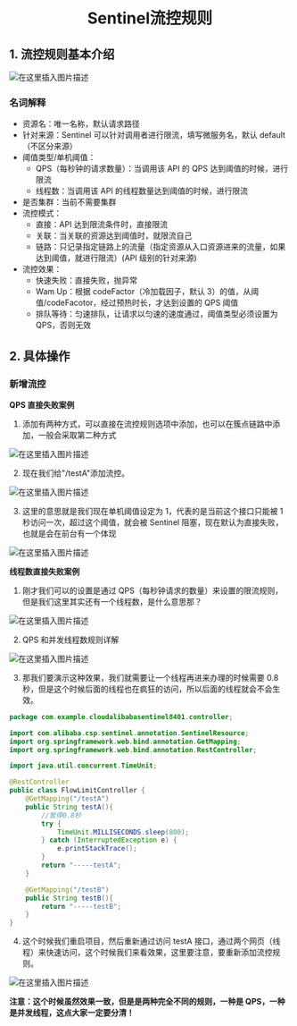 <h1 align = "center">Sentinel流控规则</h1>

## 1. 流控规则基本介绍

![在这里插入图片描述](https://img-blog.csdnimg.cn/19e8c0b91fc2477bb1f19104bd0c6ec7.png)

### 名词解释

- 资源名：唯一名称，默认请求路径
- 针对来源：Sentinel 可以针对调用者进行限流，填写微服务名，默认 default（不区分来源）
- 阈值类型/单机阈值：
  - QPS（每秒钟的请求数量）：当调用该 API 的 QPS 达到阈值的时候，进行限流
  - 线程数：当调用该 API 的线程数量达到阈值的时候，进行限流
- 是否集群：当前不需要集群
- 流控模式：
  - 直接：API 达到限流条件时，直接限流
  - 关联：当关联的资源达到阈值时，就限流自己
  - 链路：只记录指定链路上的流量（指定资源从入口资源进来的流量，如果达到阈值，就进行限流）(API 级别的针对来源)
- 流控效果：
  - 快速失败：直接失败，抛异常
  - Wam Up：根据 codeFactor（冷加载因子，默认 3）的值，从阈值/codeFacotor，经过预热时长，才达到设置的 QPS 阈值
  - 排队等待：匀速排队，让请求以匀速的速度通过，阈值类型必须设置为 QPS，否则无效

## 2. 具体操作

### 新增流控

**QPS 直接失败案例**

1. 添加有两种方式，可以直接在流控规则选项中添加，也可以在簇点链路中添加，一般会采取第二种方式

![在这里插入图片描述](https://img-blog.csdnimg.cn/4ac051051f7a4c2398881966730d04a6.png)

2. 现在我们给"/testA"添加流控。

![在这里插入图片描述](https://img-blog.csdnimg.cn/39247f5cea86419e98e350c3e600115b.png)

3. 这里的意思就是我们现在单机阈值设定为 1，代表的是当前这个接口只能被 1 秒访问一次，超过这个阈值，就会被 Sentinel 阻塞，现在默认为直接失败，也就是会在前台有一个体现

![在这里插入图片描述](https://img-blog.csdnimg.cn/b29fe0d9a2084b4b968978e4547c85ec.png)

**线程数直接失败案例**

1. 刚才我们可以的设置是通过 QPS（每秒钟请求的数量）来设置的限流规则，但是我们这里其实还有一个线程数，是什么意思那？

![在这里插入图片描述](https://img-blog.csdnimg.cn/37185bf3661542b39b935cc46326dbc0.png)

2. QPS 和并发线程数规则详解

![在这里插入图片描述](https://img-blog.csdnimg.cn/e96cb43302194ed8bda71e5840092ea2.png)

3. 那我们要演示这种效果，我们就需要让一个线程再进来办理的时候需要 0.8 秒，但是这个时候后面的线程也在疯狂的访问，所以后面的线程就会不会生效。

```java
package com.example.cloudalibabasentinel8401.controller;

import com.alibaba.csp.sentinel.annotation.SentinelResource;
import org.springframework.web.bind.annotation.GetMapping;
import org.springframework.web.bind.annotation.RestController;

import java.util.concurrent.TimeUnit;

@RestController
public class FlowLimitController {
    @GetMapping("/testA")
    public String testA(){
        //暂停0.8秒
        try {
            TimeUnit.MILLISECONDS.sleep(800);
        } catch (InterruptedException e) {
            e.printStackTrace();
        }
        return "-----testA";
    }

    @GetMapping("/testB")
    public String testB(){
        return "-----testB";
    }
}
```

4. 这个时候我们重启项目，然后重新通过访问 testA 接口，通过两个网页（线程）来快速访问，这个时候我们来看效果，这里要注意，要重新添加流控规则。

![在这里插入图片描述](https://img-blog.csdnimg.cn/783763000f674ebb8e287bddd872d0b6.png)

**注意：这个时候虽然效果一致，但是是两种完全不同的规则，一种是 QPS，一种是并发线程，这点大家一定要分清！**
